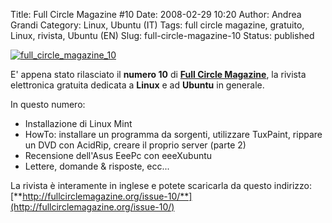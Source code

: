 Title: Full Circle Magazine #10
Date: 2008-02-29 10:20
Author: Andrea Grandi
Category: Linux, Ubuntu (IT)
Tags: full circle magazine, gratuito, Linux, rivista, Ubuntu (EN)
Slug: full-circle-magazine-10
Status: published

[![full_circle_magazine_10]({static}/images/2008/02/issue10_en-cover.png)]()

E' appena stato rilasciato il **numero 10** di [**Full Circle Magazine**](http://fullcirclemagazine.org), la rivista
elettronica gratuita dedicata a **Linux** e ad **Ubuntu** in generale.

In questo numero:

- Installazione di Linux Mint
- HowTo: installare un programma da sorgenti, utilizzare TuxPaint,
    rippare un DVD con AcidRip, creare il proprio server (parte 2)
- Recensione dell'Asus EeePc con eeeXubuntu
- Lettere, domande & risposte, ecc...

La rivista è interamente in inglese e potete scaricarla da questo
indirizzo: [**http://fullcirclemagazine.org/issue-10/**](http://fullcirclemagazine.org/issue-10/)
